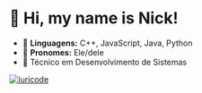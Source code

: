 <h1>👋 Hi, my name is Nick!</h1>
<ul>
  <li>📗 <strong>Linguagens:</strong> C++, JavaScript, Java, Python</li>
  <li>🌱 <strong>Pronomes:</strong> Ele/dele</li>
  <li>🍵 Técnico em Desenvolvimento de Sistemas</li>
</ul>
</ul>


[![iuricode](https://github-readme-stats.vercel.app/api/top-langs/?username=nickstarss&hide=html&layout=compact&theme=tokyonight)](https://github.com/anuraghazra/github-readme-stats)

<!--

Here are some ideas to get you started:

- 🔭 I’m currently working on ...
- 🌱 I’m currently learning ...
- 👯 I’m looking to collaborate on ...
- 🤔 I’m looking for help with ...
- 💬 Ask me about ...
- 📫 How to reach me: ...
- 😄 Pronouns: ...
- ⚡ Fun fact: ...
-->
